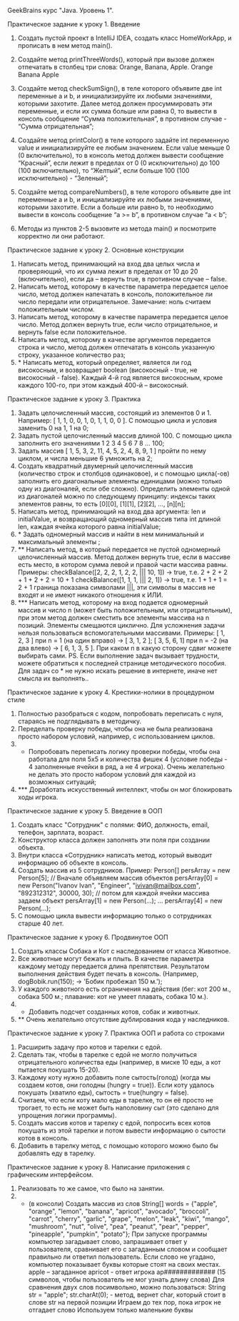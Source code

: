 GeekBrains  курс "Java. Уровень 1".

Практическое задание к уроку 1. Введение
1. Создать пустой проект в IntelliJ IDEA, создать класс HomeWorkApp, и прописать в нем метод main().
2. Создайте метод printThreeWords(), который при вызове должен отпечатать в столбец три слова: Orange, Banana, Apple.
   Orange
   Banana
   Apple

3. Создайте метод checkSumSign(), в теле которого объявите две int переменные a и b, и инициализируйте их любыми значениями, которыми захотите. Далее метод должен просуммировать эти переменные, и если их сумма больше или равна 0, то вывести в консоль сообщение “Сумма положительная”, в противном случае - “Сумма отрицательная”;
4. Создайте метод printColor() в теле которого задайте int переменную value и инициализируйте ее любым значением. Если value меньше 0 (0 включительно), то в консоль метод должен вывести сообщение “Красный”, если лежит в пределах от 0 (0 исключительно) до 100 (100 включительно), то “Желтый”, если больше 100 (100 исключительно) - “Зеленый”;
5. Создайте метод compareNumbers(), в теле которого объявите две int переменные a и b, и инициализируйте их любыми значениями, которыми захотите. Если a больше или равно b, то необходимо вывести в консоль сообщение “a >= b”, в противном случае “a < b”;
6. Методы из пунктов 2-5 вызовите из метода main() и посмотрите корректно ли они работают.

Практическое задание к уроку 2.  Основные конструкции
1. Написать метод, принимающий на вход два целых числа и проверяющий, что их сумма лежит в пределах от 10 до 20 (включительно), если да – вернуть true, в противном случае – false.
2. Написать метод, которому в качестве параметра передается целое число, метод должен напечатать в консоль, положительное ли число передали или отрицательное. Замечание: ноль считаем положительным числом.
3. Написать метод, которому в качестве параметра передается целое число. Метод должен вернуть true, если число отрицательное, и вернуть false если положительное.
4. Написать метод, которому в качестве аргументов передается строка и число, метод должен отпечатать в консоль указанную строку, указанное количество раз;
5. \* Написать метод, который определяет, является ли год високосным, и возвращает boolean (високосный - true, не високосный - false). Каждый 4-й год является високосным, кроме каждого 100-го, при этом каждый 400-й – високосный. 

Практическое задание к уроку 3. Практика
1. Задать целочисленный массив, состоящий из элементов 0 и 1. Например: [ 1, 1, 0, 0, 1, 0, 1, 1, 0, 0 ]. С помощью цикла и условия заменить 0 на 1, 1 на 0;
2. Задать пустой целочисленный массив длиной 100. С помощью цикла заполнить его значениями 1 2 3 4 5 6 7 8 … 100;
3. Задать массив [ 1, 5, 3, 2, 11, 4, 5, 2, 4, 8, 9, 1 ] пройти по нему циклом, и числа меньшие 6 умножить на 2;
4. Создать квадратный двумерный целочисленный массив (количество строк и столбцов одинаковое), и с помощью цикла(-ов) заполнить его диагональные элементы единицами (можно только одну из диагоналей, если обе сложно). Определить элементы одной из диагоналей можно по следующему принципу: индексы таких элементов равны, то есть [0][0], [1][1], [2][2], …, [n][n];
5. Написать метод, принимающий на вход два аргумента: len и initialValue, и возвращающий одномерный массив типа int длиной len, каждая ячейка которого равна initialValue;
6. \* Задать одномерный массив и найти в нем минимальный и максимальный элементы ;
7. ** Написать метод, в который передается не пустой одномерный целочисленный массив. Метод должен вернуть true, если в массиве есть место, в котором сумма левой и правой части массива равны.
      Примеры:
      checkBalance([2, 2, 2, 1, 2, 2, ||| 10, 1]) → true, т.е. 2 + 2 + 2 + 1 + 2 + 2 = 10 + 1
      checkBalance([1, 1, 1, ||| 2, 1]) → true, т.е. 1 + 1 + 1 = 2 + 1
      граница показана символами |||, эти символы в массив не входят и не имеют никакого отношения к ИЛИ.
8. *** Написать метод, которому на вход подается одномерный массив и число n (может быть положительным, или отрицательным), при этом метод должен сместить все элементы массива на n позиций. Элементы смещаются циклично. Для усложнения задачи нельзя пользоваться вспомогательными массивами. 
       Примеры: [ 1, 2, 3 ] при n = 1 (на один вправо) -> [ 3, 1, 2 ]; 
              [ 3, 5, 6, 1] при n = -2 (на два влево) -> [ 6, 1, 3, 5 ]. При каком n в какую сторону сдвиг можете выбирать сами.
PS. Если выполнение задач вызывает трудности, можете обратиться к последней странице методического пособия. Для задач со * не нужно искать решение в интернете, иначе нет смысла их выполнять..

Практическое задание к уроку 4. Крестики-нолики в процедурном стиле
1. Полностью разобраться с кодом, попробовать переписать с нуля, стараясь не подглядывать в методичку.
2. Переделать проверку победы, чтобы она не была реализована просто набором условий, например, с использованием циклов.
3. * Попробовать переписать логику проверки победы, чтобы она работала для поля 5х5 и количества фишек 4 (условие победы - 4 заполненные ячейки в ряд, а не 4 игрока). Очень желательно не делать это просто набором условий для каждой из возможных ситуаций;
4. *** Доработать искусственный интеллект, чтобы он мог блокировать ходы игрока.

Практическое задание к уроку 5. Введение в ООП
1. Создать класс "Сотрудник" с полями: ФИО, должность, email, телефон, зарплата, возраст.
2. Конструктор класса должен заполнять эти поля при создании объекта.
3. Внутри класса «Сотрудник» написать метод, который выводит информацию об объекте в консоль.
4. Создать массив из 5 сотрудников.
   Пример:
   Person[] persArray = new Person[5]; // Вначале объявляем массив объектов
   persArray[0] = new Person("Ivanov Ivan", "Engineer", "ivivan@mailbox.com", "892312312", 30000, 30); // потом для каждой ячейки массива задаем объект
   persArray[1] = new Person(...);
   ...
   persArray[4] = new Person(...);
5. С помощью цикла вывести информацию только о сотрудниках старше 40 лет.

Практическое задание к уроку 6. Продвинутое ООП
1. Создать классы Собака и Кот с наследованием от класса Животное.
2. Все животные могут бежать и плыть. В качестве параметра каждому методу передается длина препятствия. Результатом выполнения действия будет печать в консоль. (Например, dogBobik.run(150); -> 'Бобик пробежал 150 м.');
3. У каждого животного есть ограничения на действия (бег: кот 200 м., собака 500 м.; плавание: кот не умеет плавать, собака 10 м.).
4. * Добавить подсчет созданных котов, собак и животных.
5. ** Очень желательно отсутствие дублирования кода у наследников.

Практическое задание к уроку 7. Практика ООП и работа со строками
1. Расширить задачу про котов и тарелки с едой.
2. Сделать так, чтобы в тарелке с едой не могло получиться отрицательного количества еды (например, в миске 10 еды, а кот пытается покушать 15-20).
3. Каждому коту нужно добавить поле сытость(голод) (когда мы создаем котов, они голодны (hungry = true)). Если коту удалось покушать (хватило еды), сытость = true(hungry = false).
4. Считаем, что если коту мало еды в тарелке, то он её просто не трогает, то есть не может быть наполовину сыт (это сделано для упрощения логики программы).
5. Создать массив котов и тарелку с едой, попросить всех котов покушать из этой тарелки и потом вывести информацию о сытости котов в консоль.
6. Добавить в тарелку метод, с помощью которого можно было бы добавлять еду в тарелку.

Практическое задание к уроку 8. Написание приложения с графическим интерфейсом.
1. Реализовать то же самое, что было на занятии.
2. * (в консоли) Создать массив из слов String[] words = {"apple", "orange", "lemon", "banana", "apricot", "avocado", "broccoli", "carrot", "cherry", "garlic", "grape", "melon", "leak", "kiwi", "mango", "mushroom", "nut", "olive", "pea", "peanut", "pear", "pepper", "pineapple", "pumpkin", "potato"}; При запуске программы компьютер загадывает слово, запрашивает ответ у пользователя, сравнивает его с загаданным словом и сообщает правильно ли ответил пользователь. Если слово не угадано, компьютер показывает буквы которые стоят на своих местах.
  apple – загаданное
  apricot - ответ игрока
  ap############# (15 символов, чтобы пользователь не мог узнать длину слова)
  Для сравнения двух слов посимвольно, можно пользоваться:
  String str = "apple";
  str.charAt(0); - метод, вернет char, который стоит в слове str на первой позиции
  Играем до тех пор, пока игрок не отгадает слово
  Используем только маленькие буквы